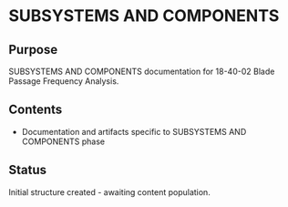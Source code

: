 # SUBSYSTEMS AND COMPONENTS

## Purpose
SUBSYSTEMS AND COMPONENTS documentation for 18-40-02 Blade Passage Frequency Analysis.

## Contents
- Documentation and artifacts specific to SUBSYSTEMS AND COMPONENTS phase

## Status
Initial structure created - awaiting content population.
